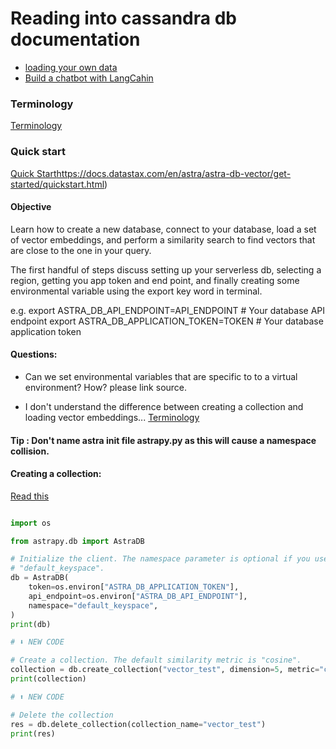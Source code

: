 # Reading into cassandra db documentation

  - [loading your own data](https://docs.datastax.com/en/astra/astra-db-vector/databases/load-data.html)
  - [Build a chatbot with LangCahin](https://docs.datastax.com/en/astra/astra-db-vector/tutorials/chatbot.html)

### Terminology
[Terminology](https://docs.datastax.com/en/astra/astra-db-vector/get-started/terminology.html) 


### Quick start
[Quick Start](https://docs.datastax.com/en/astra/astra-db-vector/get-started/quickstart.html)https://docs.datastax.com/en/astra/astra-db-vector/get-started/quickstart.html)


#### Objective

  Learn how to create a new database, connect to your database, load a set of vector embeddings, and perform a similarity search to find vectors that are close to the one in your query.

  The first handful of steps discuss setting up your serverless db, selecting a region, getting you app token and end point, and finally creating some environmental variable using the export key word in terminal.

  e.g. 
  export ASTRA_DB_API_ENDPOINT=API_ENDPOINT # Your database API endpoint
  export ASTRA_DB_APPLICATION_TOKEN=TOKEN # Your database application token

#### Questions:
  - Can we set environmental variables that are specific to to a virtual environment? How? please link source.
  
  - I don't understand the difference between creating a collection and loading vector embeddings...
    [Terminology](https://docs.datastax.com/en/astra/astra-db-vector/get-started/terminology.html) 


  #### Tip : Don't name astra init file astrapy.py as this will cause a namespace collision.


  #### Creating a collection:
  [Read this](https://docs.datastax.com/en/astra/astra-db-vector/get-started/quickstart.html#create-a-collection)

  
  
  ```python
  
  import os
  
  from astrapy.db import AstraDB
  
  # Initialize the client. The namespace parameter is optional if you use
  # "default_keyspace".
  db = AstraDB(
      token=os.environ["ASTRA_DB_APPLICATION_TOKEN"],
      api_endpoint=os.environ["ASTRA_DB_API_ENDPOINT"],
      namespace="default_keyspace",
  )
  print(db)
  
  # ⬇️ NEW CODE
  
  # Create a collection. The default similarity metric is "cosine".
  collection = db.create_collection("vector_test", dimension=5, metric="cosine")
  print(collection)
  
  # ⬆️ NEW CODE
  
  # Delete the collection
  res = db.delete_collection(collection_name="vector_test")
  print(res)
  
  ```



  
